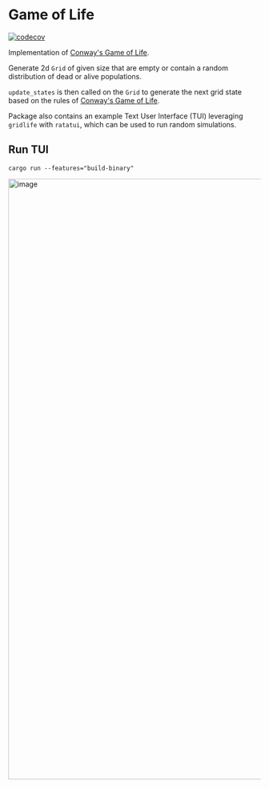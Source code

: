 # Game of Life

[![codecov](https://codecov.io/github/sinon/gridlife/graph/badge.svg?token=5Y7PP6AC3K)](https://codecov.io/github/sinon/gridlife)

Implementation of [Conway's Game of Life].

Generate 2d `Grid` of given size that are empty or contain a random distribution of dead or alive populations.

`update_states` is then called on the `Grid` to generate the next grid state based on the rules of [Conway's Game of Life].

Package also contains an example Text User Interface (TUI) leveraging `gridlife` with `ratatui`, which can be used to run random simulations.

## Run TUI

`cargo run --features="build-binary"`

<img width="1200" alt="image" src="https://github.com/user-attachments/assets/63ff7fc7-5d7f-447a-a9de-496dbe611fcd" />

<!--Links -->
[Conway's Game of Life]: https://en.wikipedia.org/wiki/Conway%27s_Game_of_Life
